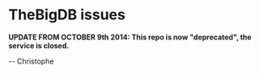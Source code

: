 TheBigDB issues
===============

**UPDATE FROM OCTOBER 9th 2014: This repo is now "deprecated", the service is closed.**

-- Christophe
